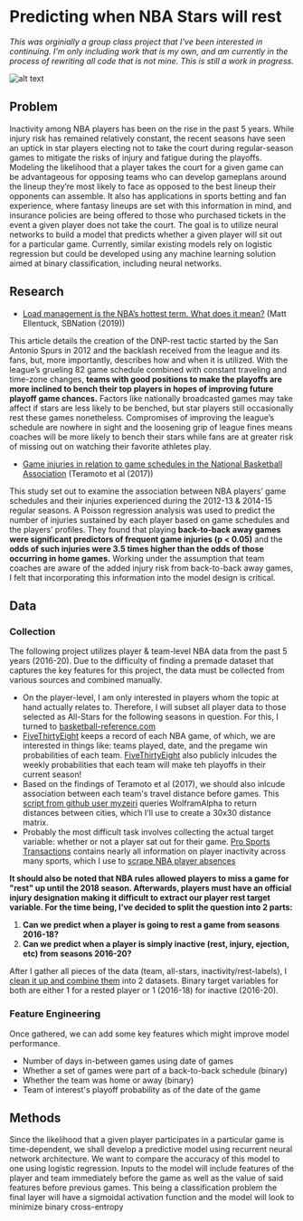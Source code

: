 # Predicting when NBA Stars will rest

*This was orginially a group class project that I've been interested in continuing. I'm only including work that is my own, and am currently in the process of rewriting all code that is not mine. This is still a work in progress.*

![alt text](https://i.insider.com/5dc5e1623afd3701a027c603?width=1260&format=jpeg&auto=webp)
## Problem
Inactivity among NBA players has been on the rise in the past 5 years. While injury risk has remained relatively constant, the recent seasons have seen an uptick in star players electing not to take the court during regular-season games to mitigate the risks of injury and fatigue during the playoffs. Modeling the likelihood that a player takes the court for a given game can be advantageous for opposing teams who can develop gameplans around the lineup they’re most likely to face as opposed to the best lineup their opponents can assemble. It also has applications in sports betting and fan experience, where fantasy lineups are set with this information in mind, and insurance policies are being offered to those who purchased tickets in the event a given player does not take the court. The goal is to utilize neural networks to build a model that predicts whether a given player will sit out for a particular game. Currently, similar existing models rely on logistic regression but could be developed using any machine learning solution aimed at binary classification, including neural networks.

## Research
- [Load management is the NBA’s hottest term. What does it mean?](https://www.sbnation.com/nba/2019/11/8/20954096/load-management-definition-kawhi-leonard-lebron-james-fines-controversy) (Matt Ellentuck, SBNation (2019))

This article details the creation of the DNP-rest tactic started by the San Antonio Spurs in 2012 and the backlash received from the league and its fans, but, more importantly, describes how and when it is utilized. With the league’s grueling 82 game schedule combined with constant traveling and time-zone changes, **teams with good positions to make the playoffs are more inclined to bench their top players in hopes of improving future playoff game chances.** Factors like nationally broadcasted games may take affect if stars are less likely to be benched, but star players still occasionally rest these games nonetheless. Compromises of improving the league’s schedule are nowhere in sight and the loosening grip of league fines means coaches will be more likely to bench their stars while fans are at greater risk of missing out on watching their favorite athletes play. 

- [Game injuries in relation to game schedules in the National Basketball Association](https://www-sciencedirect-com.proxy01.its.virginia.edu/science/article/pii/S1440244016301633) (Teramoto et al (2017))

This study set out to examine the association between NBA players’ game schedules and their injuries experienced during the 2012-13 & 2014-15 regular seasons. A Poisson regression analysis was used to predict the number of injuries sustained by each player based on game schedules and the players’ profiles. They found that playing **back-to-back away games were significant predictors of frequent game injuries (p < 0.05)** and the **odds of such injuries were 3.5 times higher than the odds of those occurring in home games.** Working under the assumption that team coaches are aware of the added injury risk from back-to-back away games, I felt that incorporating this information into the model design is critical. 

## Data
### Collection
The following project utilizes player & team-level NBA data from the past 5 years (2016-20). Due to the difficulty of finding a premade dataset that captures the key features for this project, the data must be collected from various sources and combined manually. 

- On the player-level, I am only interested in players whom the topic at hand actually relates to. Therefore, I will subset all player data to those selected as All-Stars for the following seasons in question. For this, I turned to [basketball-reference.com](https://www.basketball-reference.com/)
- [FiveThirtyEight](https://data.fivethirtyeight.com/) keeps a record of each NBA game, of which, we are interested in things like: teams played, date, and the pregame win probabilities of each team. [FiveThirtyEight](https://data.fivethirtyeight.com/) also publicly inlcudes the weekly probabilities that each team will make teh playoffs in their current season! 
- Based on the findings of Teramoto et al (2017), we should also inlcude association between each team's travel distance before games. This [script from github user myzeiri](https://github.com/myzeiri/Distances-Between-Cities) queries WolframAlpha to return distances between cities, which I'll use to create a 30x30 distance matrix. 
- Probably the most difficult task involves collecting the actual target variable: whether or not a player sat out for their game. [Pro Sports Transactions](http://www.prosportstransactions.com/basketball/Search/Search.php) contains nearly all information on player inactivity across many sports, which I use to [scrape NBA player absences](scrape_absences.py)

**It should also be noted that NBA rules allowed players to miss a game for "rest" up until the 2018 season. Afterwards, players must have an official injury designation making it difficult to extract our player rest target variable. For the time being, I've decided to split the question into 2 parts:**
1. **Can we predict when a player is going to rest a game from seasons 2016-18?**
2. **Can we predict when a player is simply inactive (rest, injury, ejection, etc) from seasons 2016-20?**

After I gather all pieces of the data (team, all-stars, inactivity/rest-labels), I [clean it up and combine them](make_data.py) into 2 datasets. Binary target variables for both are either 1 for a rested player or 1 (2016-18) for inactive (2016-20). 

### Feature Engineering
Once gathered, we can add some key features which might improve model performance. 

- Number of days in-between games using date of games
- Whether a set of games were part of a back-to-back schedule (binary)
- Whether the team was home or away (binary)
- Team of interest's playoff probability as of the date of the game 


## Methods
Since the likelihood that a given player participates in a particular game is time-dependent, we shall develop a predictive model using recurrent neural network architecture. We want to compare the accuracy of this model to one using logistic regression. Inputs to the model will include features of the player and team immediately before the game as well as the value of said features before previous games. This being a classification problem the final layer will have a sigmoidal activation function and the model will look to minimize binary cross-entropy

